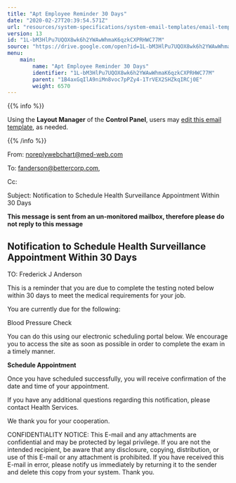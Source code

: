 ```yaml
---
title: "Apt Employee Reminder 30 Days"
date: "2020-02-27T20:39:54.571Z"
url: "resources/system-specifications/system-email-templates/email-templates-from-scheduler/apt-employee-reminder-30-days.html"
version: 13
id: "1L-bM3HlPu7UQOX8wk6h2YWAwWhmaK6qzkCXPRHWC77M"
source: "https://drive.google.com/open?id=1L-bM3HlPu7UQOX8wk6h2YWAwWhmaK6qzkCXPRHWC77M"
menu:
    main:
        name: "Apt Employee Reminder 30 Days"
        identifier: "1L-bM3HlPu7UQOX8wk6h2YWAwWhmaK6qzkCXPRHWC77M"
        parent: "1B4axGqIlA9niMn8voc7pPZy4-1TrVEX2SHZkqIRCj0E"
        weight: 6570
---
```









{{% info %}}

Using the **Layout Manager** of the **Control Panel**, users may [edit this email template](https://system/?f=admin&subfunc=layout_manager&search_for=email&layout_search=Go&lv_layout_manager_limit=0&opp=edit&doc_type=EER30&old_module=Email&old_name=Apt+Employee+Reminder+30+days&active=0), as needed.

{{% /info %}}


From: noreplywebchart@med-web.com

To: fanderson@bettercorp.com,

Cc:

Subject: Notification to Schedule Health Surveillance Appointment Within 30 Days



****This message is sent from an un-monitored mailbox, therefore please do not reply to this message****

## Notification to Schedule Health Surveillance Appointment Within 30 Days



TO: Frederick J Anderson



This is a reminder that you are due to complete the testing noted below within 30 days to meet the medical requirements for your job.

You are currently due for the following:

Blood Pressure Check



You can do this using our electronic scheduling portal below. We encourage you to access the site as soon as possible in order to complete the exam in a timely manner.



**Schedule Appointment**



Once you have scheduled successfully, you will receive confirmation of the date and time of your appointment.

If you have any additional questions regarding this notification, please contact Health Services.

We thank you for your cooperation.





CONFIDENTIALITY NOTICE: This E-mail and any attachments are confidential and may be protected by legal privilege. If you are not the intended recipient, be aware that any disclosure, copying, distribution, or use of this E-mail or any attachment is prohibited. If you have received this E-mail in error, please notify us immediately by returning it to the sender and delete this copy from your system. Thank you.



